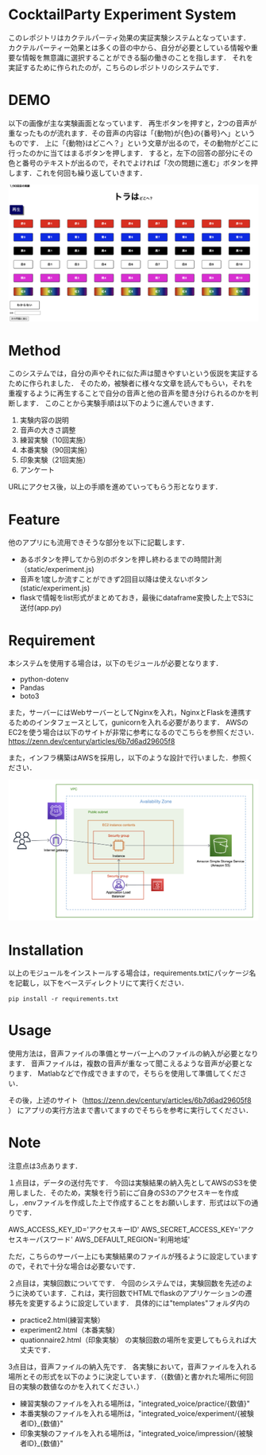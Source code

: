 
# CocktailParty Experiment System
 
このレポジトリはカクテルパーティ効果の実証実験システムとなっています．
カクテルパーティー効果とは多くの音の中から、自分が必要としている情報や重要な情報を無意識に選択することができる脳の働きのことを指します．
それを実証するために作られたのが，こちらのレポジトリのシステムです．
 
# DEMO
 
以下の画像が主な実験画面となっています．
再生ボタンを押すと，2つの音声が重なったものが流れます．その音声の内容は「{動物}が{色}の{番号}へ」というものです．
上に「{動物}はどこへ？」という文章が出るので，その動物がどこに行ったのかに当てはまるボタンを押します．
すると，左下の回答の部分にその色と番号のテキストが出るので，それでよければ「次の問題に進む」ボタンを押します．これを何回も繰り返していきます．
<p align="center">
  <img src="cocktailpraty_experiment.png" alt="Size Limit CLI" width="738">
</p>


 
# Method
 
このシステムでは，自分の声やそれに似た声は聞きやすいという仮説を実証するために作られました．
そのため，被験者に様々な文章を読んでもらい，それを重複するように再生することで自分の音声と他の音声を聞き分けられるのかを判断します．
このことから実験手順は以下のように進んでいきます．

1. 実験内容の説明
2. 音声の大きさ調整
3. 練習実験（10回実施）
4. 本番実験（90回実施）
5. 印象実験（21回実施）
6. アンケート

URLにアクセス後，以上の手順を進めていってもらう形となります．

# Feature
他のアプリにも流用できそうな部分を以下に記載します．
* あるボタンを押してから別のボタンを押し終わるまでの時間計測（static/experiment.js)
* 音声を1度しか流すことができず2回目以降は使えないボタン(static/experiment.js)
* flaskで情報をlist形式がまとめておき，最後にdataframe変換した上でS3に送付(app.py)

 
# Requirement

本システムを使用する場合は，以下のモジュールが必要となります．
* python-dotenv
* Pandas
* boto3

また，サーバーにはWebサーバーとしてNginxを入れ，NginxとFlaskを連携するためのインタフェースとして，gunicornを入れる必要があります．
AWSのEC2を使う場合は以下のサイトが非常に参考になるのでこちらを参照ください．
https://zenn.dev/century/articles/6b7d6ad29605f8

また，インフラ構築はAWSを採用し，以下のような設計で行いました．参照ください．
<p align="center">
  <img src="system_design.png" alt="Size Limit CLI" width="738">
</p>


# Installation

以上のモジュールをインストールする場合は，requirements.txtにパッケージ名を記載し，以下をベースディレクトリにて実行ください．

    pip install -r requirements.txt
 
# Usage

使用方法は，音声ファイルの準備とサーバー上へのファイルの納入が必要となります．
音声ファイルは，複数の音声が重なって聞こえるような音声が必要となります．
Matlabなどで作成できますので，そちらを使用して準備してください．

その後，上述のサイト（https://zenn.dev/century/articles/6b7d6ad29605f8 ）
にアプリの実行方法まで書いてますのでそちらを参考に実行してください．
 
# Note
注意点は3点あります．

１点目は，データの送付先です．
今回は実験結果の納入先としてAWSのS3を使用しました．そのため，実験を行う前にご自身のS3のアクセスキーを作成し，.envファイルを作成した上で作成することをお願いします．形式は以下の通りです．

AWS_ACCESS_KEY_ID='アクセスキーID'
AWS_SECRET_ACCESS_KEY='アクセスキーパスワード'
AWS_DEFAULT_REGION='利用地域'

ただ，こちらのサーバー上にも実験結果のファイルが残るように設定していますので，それで十分な場合は必要ないです．

２点目は，実験回数についてです．
今回のシステムでは，実験回数を先述のように決めています．これは，実行回数でHTMLでflaskのアプリケーションの遷移先を変更するように設定しています．
具体的には"templates"フォルダ内の
* practice2.html(練習実験）
* experiment2.html（本番実験）
* quationnaire2.html（印象実験）
の実験回数の場所を変更してもらえれば大丈夫です．

3点目は，音声ファイルの納入先です．
各実験において，音声ファイルを入れる場所とその形式を以下のように決定しています．（{数値}と書かれた場所に何回目の実験の数値なのかを入れてください．）
* 練習実験のファイルを入れる場所は，"integrated_voice/practice/{数値}"
* 本番実験のファイルを入れる場所は，"integrated_voice/experiment/{被験者ID}_{数値}"
* 印象実験のファイルを入れる場所は，"integrated_voice/impression/{被験者ID}_{数値}"
 

 

 
